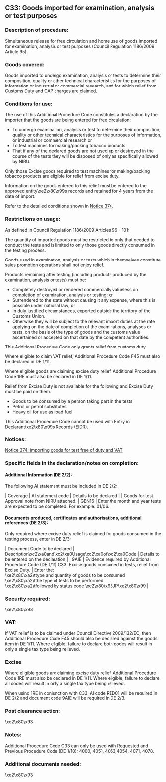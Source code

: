 C33: Goods imported for examination, analysis or test purposes
--------------------------------------------------------------

### Description of procedure:

Simultaneous release for free circulation and home use of goods imported for examination, analysis or test purposes (Council Regulation 1186/2009 Article 95).

### Goods covered:

Goods imported to undergo examination, analysis or tests to determine their composition, quality or other technical characteristics for the purposes of information or industrial or commercial research, and for which relief from Customs Duty and CAP charges are claimed.

### Conditions for use:

The use of this Additional Procedure Code constitutes a declaration by the importer that the goods are being entered for free circulation:

 * To undergo examination, analysis or test to determine their composition, quality or other technical characteristics for the purposes of information, or industrial or commercial research or
 * To test machines for making/packing tobacco products
 * That if any of the declared goods are not used up or destroyed in the course of the tests they will be disposed of only as specifically allowed by NIRU.

Only those Excise goods required to test machines for making/packing tobacco products are eligible for relief from excise duty.

Information on the goods entered to this relief must be entered to the approved entity\xe2\x80\x99s records and retained for 4 years from the date of import.

Refer to the detailed conditions shown in [Notice 374](https://www.gov.uk/government/publications/notice-374-importing-goods-for-test-free-of-duty-and-vat).

### Restrictions on usage:

As defined in Council Regulation 1186/2009 Articles 96 - 101:

The quantity of imported goods must be restricted to only that needed to conduct the tests and is limited to only those goods directly consumed in the testing process.

Goods used in examination, analysis or tests which in themselves constitute sales promotion operations shall not enjoy relief.

Products remaining after testing (including products produced by the examination, analysis or tests) must be:

 * Completely destroyed or rendered commercially valueless on completion of examination, analysis or testing; or
 * Surrendered to the state without causing it any expense, where this is possible under national law; or
 * In duly justified circumstances, exported outside the territory of the Customs Union.
 * Otherwise they will be subject to the relevant import duties at the rate applying on the date of completion of the examinations, analyses or tests, on the basis of the type of goods and the customs value ascertained or accepted on that date by the competent authorities.

This Additional Procedure Code only grants relief from customs duty.

Where eligible to claim VAT relief, Additional Procedure Code F45 must also be declared in DE 1/11.

Where eligible goods are claiming excise duty relief, Additional Procedure Code 1RE must also be declared in DE 1/11.

Relief from Excise Duty is not available for the following and Excise Duty must be paid on them.

 * Goods to be consumed by a person taking part in the tests
 * Petrol or petrol substitutes
 * Heavy oil for use as road fuel

This Additional Procedure Code cannot be used with Entry in Declarant\xe2\x80\x99s Records (EIDR).

### Notices:

[Notice 374: importing goods for test free of duty and VAT](https://www.gov.uk/government/publications/notice-374-importing-goods-for-test-free-of-duty-and-vat)

### Specific fields in the declaration/notes on completion:

#### Additional Information (DE 2/2):

The following AI statement must be included in DE 2/2:



  |  Coverage |  AI statement code |  Details to be declared | 
   |  Goods for test. Approval note from NIRU attached. |  GEN16 |  Enter the month and year tests are expected to be completed. For example: 01/06. | 
 
#### Documents produced, certificates and authorisations, additional references (DE 2/3):

Only required where excise duty relief is claimed for goods consumed in the testing process, enter in DE 2/3:



  |  Document Code to be declared |  Description\xc2\xa0and\xc2\xa0Usage\xc2\xa0of\xc2\xa0Code |  Details to be entered on the declaration | 
   |  9AIE |  Evidence required by Additional Procedure Code (DE 1/11) C33: Excise goods consumed in tests, relief from Excise Duty. |  Enter the:  
\xe2\x80\xa2\ttype and quantity of goods to be consumed  
\xe2\x80\xa2\tthe type of tests to be performed  
\xe2\x80\xa2\tfollowed by status code \xe2\x80\x98JP\xe2\x80\x99 | 
 
### Security required:

\xe2\x80\x93

### VAT:

If VAT relief is to be claimed under Council Directive 2009/132/EC, then Additional Procedure Code F45 should also be declared against the goods item in DE 1/11. Where eligible, failure to declare both codes will result in only a single tax type being relieved.

### Excise

Where eligible goods are claiming excise duty relief, Additional Procedure Code 1RE must also be declared in DE 1/11. Where eligible, failure to declare all codes will result in only a single tax type being relieved.

When using 1RE in conjunction with C33, AI code RED01 will be required in DE 2/2 and document code 9AIE will be required in DE 2/3.

### Post clearance action:

\xe2\x80\x93

### Notes:

Additional Procedure Code C33 can only be used with Requested and Previous Procedure Code (DE 1/10): 4000, 4051, 4053,4054, 4071, 4078.

### Additional documents needed:

\xe2\x80\x93

